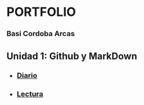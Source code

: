 # PORTFOLIO
### Basi Cordoba Arcas
## Unidad 1: Github y MarkDown
- ### [Diario](https://github.com/ItsBasix06/Porfolio-Basi-Cordoba-Arcas/blob/main/UD1%3A%20GitHub%20y%20MarkDown/diario_UD1.md)
- ### [Lectura](https://github.com/ItsBasix06/Porfolio-Basi-Cordoba-Arcas/blob/main/UD1%3A%20GitHub%20y%20MarkDown/enlaces_UD1.md)
